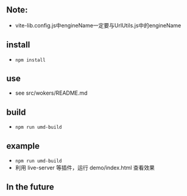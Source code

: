 ## Note:
  * vite-lib.config.js中engineName一定要与UrlUtils.js中的engineName

##  install
  * `npm install` 

##  use 
  * see src/wokers/README.md
##  build 
  * `npm run umd-build`

## example
  * `npm run umd-build`
  * 利用 live-server 等插件，运行 demo/index.html 查看效果

## In the future
